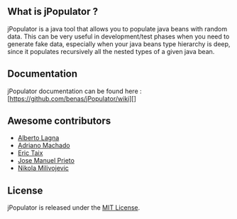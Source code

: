 ## What is jPopulator ?

jPopulator is a java tool that allows you to populate java beans with random data. This can be very useful in development/test phases when you need to generate fake data, especially when your java beans type hierarchy is deep, since it populates recursively all the nested types of a given java bean.

## Documentation

jPopulator documentation can be found here : [https://github.com/benas/jPopulator/wiki][]

## Awesome contributors

* [Alberto Lagna](https://github.com/alagna)
* [Adriano Machado](https://github.com/ammachado)
* [Eric Taix](https://github.com/eric-taix)
* [Jose Manuel Prieto](https://github.com/prietopa)
* [Nikola Milivojevic](https://github.com/dziga)

## License
jPopulator is released under the [MIT License][].

[https://github.com/benas/jPopulator/wiki]: https://github.com/benas/jPopulator/wiki
[MIT License]: http://opensource.org/licenses/mit-license.php/